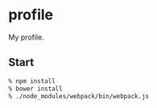 # profile

My profile.

## Start

```sh
% npm install
% bower install
% ./node_modules/webpack/bin/webpack.js
```

